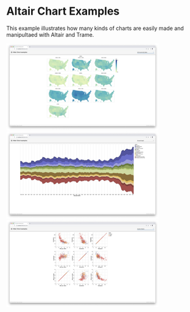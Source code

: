 # Altair Chart Examples

This example illustrates how many kinds of charts are easily made and manipultaed with Altair and Trame.

<img src="../../../docs/content/examples/USIncomeByState.jpg" width="400">
<img src="../../../docs/content/examples/StreamGraph.jpg" width="400">
<img src="../../../docs/content/examples/ScatterMatrix.jpg" width="400">



